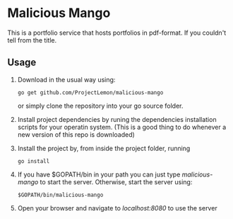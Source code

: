 # Malicious Mango
This is a portfolio service that hosts portfolios in pdf-format. If you couldn't
tell from the title.

## Usage
1. Download in the usual way using:

    ```
   go get github.com/ProjectLemon/malicious-mango
   ```
   or simply clone the repository into your go source folder.

2. Install project dependencies by runing the dependencies installation scripts
   for your operatin system. (This is a good thing to do whenever a new version
   of this repo is downloaded)

3. Install the project by, from inside the project folder, running 
   ```
   go install
   ```

4. If you have $GOPATH/bin in your path you can just type *malicious-mango* to
   start the server. Otherwise, start the server using:
   ```
   $GOPATH/bin/malicious-mango
   ```

5. Open your browser and navigate to *localhost:8080* to use the server
